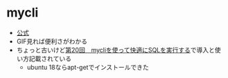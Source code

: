 mycli
===

- [公式](https://www.mycli.net/)
- GIF見れば便利さがわかる
- ちょっと古いけど[第20回　mycliを使って快適にSQLを実行する](https://gihyo.jp/dev/serial/01/mysql-road-construction-news/0020?page=1)で導入と使い方記載されている
  - ubuntu 18ならapt-getでインストールできた
